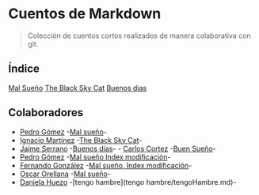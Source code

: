 # Cuentos de Markdown

> Colección de cuentos cortos realizados de manera colaborativa con git.

## Índice

[Mal Sueño](mal-suenio/index.md)
[The Black Sky Cat](black-sky-cat/index.md)
[Buenos dias](mal-suenio/story1.md)

## Colaboradores

- [Pedro Gómez](https://github.com/petrlr14) -[Mal sueño](mal-suenio/index.md)-
- [Ignacio Martínez](https://github.com/RIMP-19) -[The Black Sky Cat](black-sky-cat/index.md)-
- [Jaime Serrano](https://github.com/JaimeSerrano15) -[Buenos días](mal-suenio/story1)-
- [Carlos Cortez](https://github.com/HeyChobe) -[Buen Sueño](buen-suenio/index.md)-
- [Pedro Gómez](https://github.com/batarse1) -[Mal sueño Index modificación](mal-suenio/index.md)-
- [Fernando González](https://github.com/batarse1) -[Mal sueño, Index modificación](mal-suenio/index.md)-
- [Oscar Orellana](https://github.com/00252819) -[Mal sueño](mal-suenio/seFue.md)-
- [Daniela Huezo](https://github.com/irenehl) -[tengo hambre](tengo hambre/tengoHambre.md)-
